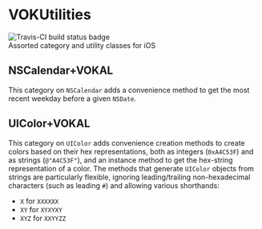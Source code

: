 # VOKUtilities

![Travis-CI build status badge](https://magnum.travis-ci.com/vokalinteractive/VOKUtilities.svg?token=J2zp9CcvMvkYBp8Q4FyY)  
Assorted category and utility classes for iOS

## NSCalendar+VOKAL
This category on `NSCalendar` adds a convenience method to get the most recent weekday before a given `NSDate`.

## UIColor+VOKAL
This category on `UIColor` adds convenience creation methods to create colors based on their hex representations, both as integers (`0xA4C53F`) and as strings (`@"A4C53F"`), and an instance method to get the hex-string representation of a color.  The methods that generate `UIColor` objects from strings are particularly flexible, ignoring leading/trailing non-hexadecimal characters (such as leading `#`) and allowing various shorthands:
- `X` for `XXXXXX`
- `XY` for `XYXYXY`
- `XYZ` for `XXYYZZ`